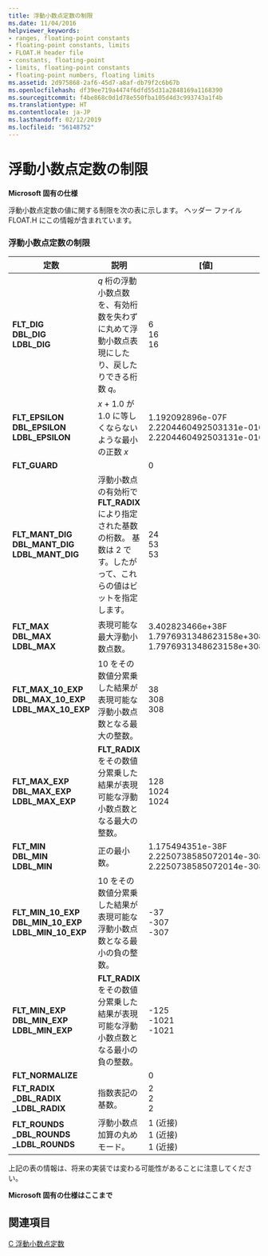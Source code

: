 ```yaml
---
title: 浮動小数点定数の制限
ms.date: 11/04/2016
helpviewer_keywords:
- ranges, floating-point constants
- floating-point constants, limits
- FLOAT.H header file
- constants, floating-point
- limits, floating-point constants
- floating-point numbers, floating limits
ms.assetid: 2d975868-2af6-45d7-a8af-db79f2c6b67b
ms.openlocfilehash: df39ee719a4474f6dfd55d31a2848169a1168390
ms.sourcegitcommit: f4be868c0d1d78e550fba105d4d3c993743a1f4b
ms.translationtype: HT
ms.contentlocale: ja-JP
ms.lasthandoff: 02/12/2019
ms.locfileid: "56148752"
---
```

# <a name="limits-on-floating-point-constants"></a>浮動小数点定数の制限

**Microsoft 固有の仕様**

浮動小数点定数の値に関する制限を次の表に示します。 ヘッダー ファイル FLOAT.H にこの情報が含まれています。

### <a name="limits-on-floating-point-constants"></a>浮動小数点定数の制限

|定数|説明|[値]|
|--------------|-------------|-----------|
|**FLT_DIG**<br />**DBL_DIG**<br />**LDBL_DIG**|*q* 桁の浮動小数点数を、有効桁数を失わずに丸めて浮動小数点表現にしたり、戻したりできる桁数 *q*。|6<br />16<br />16|
|**FLT_EPSILON**<br />**DBL_EPSILON**<br />**LDBL_EPSILON**|*x* + 1.0 が 1.0 に等しくならないような最小の正数 *x*|1.192092896e-07F<br />2.2204460492503131e-016<br />2.2204460492503131e-016|
|**FLT_GUARD**||0|
|**FLT_MANT_DIG**<br />**DBL_MANT_DIG**<br />**LDBL_MANT_DIG**|浮動小数点の有効桁で **FLT_RADIX** により指定された基数の桁数。 基数は 2 です。したがって、これらの値はビットを指定します。|24<br />53<br />53|
|**FLT_MAX**<br />**DBL_MAX**<br />**LDBL_MAX**|表現可能な最大浮動小数点数。|3.402823466e+38F<br />1.7976931348623158e+308<br />1.7976931348623158e+308|
|**FLT_MAX_10_EXP**<br />**DBL_MAX_10_EXP**<br />**LDBL_MAX_10_EXP**|10 をその数値分累乗した結果が表現可能な浮動小数点数となる最大の整数。|38<br />308<br />308|
|**FLT_MAX_EXP**<br />**DBL_MAX_EXP**<br />**LDBL_MAX_EXP**|**FLT_RADIX** をその数値分累乗した結果が表現可能な浮動小数点数となる最大の整数。|128<br />1024<br />1024|
|**FLT_MIN**<br />**DBL_MIN**<br />**LDBL_MIN**|正の最小数。|1.175494351e-38F<br />2.2250738585072014e-308<br />2.2250738585072014e-308|
|**FLT_MIN_10_EXP**<br />**DBL_MIN_10_EXP**<br />**LDBL_MIN_10_EXP**|10 をその数値分累乗した結果が表現可能な浮動小数点数となる最小の負の整数。|-37<br />-307<br />-307|
|**FLT_MIN_EXP**<br />**DBL_MIN_EXP**<br />**LDBL_MIN_EXP**|**FLT_RADIX** をその数値分累乗した結果が表現可能な浮動小数点数となる最小の負の整数。|-125<br />-1021<br />-1021|
|**FLT_NORMALIZE**||0|
|**FLT_RADIX**<br />**_DBL_RADIX**<br />**_LDBL_RADIX**|指数表記の基数。|2<br />2<br />2|
|**FLT_ROUNDS**<br />**_DBL_ROUNDS**<br />**_LDBL_ROUNDS**|浮動小数点加算の丸めモード。|1 (近接)<br />1 (近接)<br />1 (近接)|

上記の表の情報は、将来の実装では変わる可能性があることに注意してください。

**Microsoft 固有の仕様はここまで**

## <a name="see-also"></a>関連項目

[C 浮動小数点定数](../c-language/c-floating-point-constants.md)
